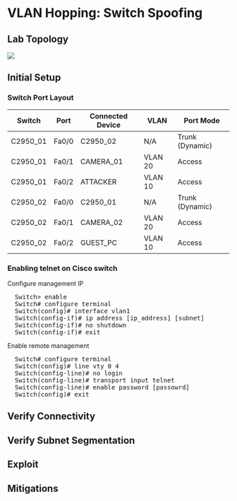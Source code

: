 # VLAN Hopping: Switch Spoofing

## Lab Topology
![](assets/net-topo.png)

## Initial Setup
### Switch Port Layout
| Switch   | Port  | Connected Device | VLAN    | Port Mode       |
|----------|-------|------------------|---------|-----------------|
| C2950_01 | Fa0/0 | C2950_02         | N/A     | Trunk (Dynamic) |
| C2950_01 | Fa0/1 | CAMERA_01        | VLAN 20 | Access          |
| C2950_01 | Fa0/2 | ATTACKER         | VLAN 10 | Access          |
| C2950_02 | Fa0/0 | C2950_01         | N/A     | Trunk (Dynamic) |
| C2950_02 | Fa0/1 | CAMERA_02        | VLAN 20 | Access          |
| C2950_02 | Fa0/2 | GUEST_PC         | VLAN 10 | Access          |

### Enabling telnet on Cisco switch
Configure management IP
<pre>
  Switch> enable
  Switch# configure terminal
  Switch(config)# interface vlan1
  Switch(config-if)# ip address [ip_address] [subnet]
  Switch(config-if)# no shutdown
  Switch(config-if)# exit
</pre>

Enable remote management
<pre>
  Switch# configure terminal
  Switch(config)# line vty 0 4
  Switch(config-line)# no login
  Switch(config-line)# transport input telnet
  Switch(config-line)# enable password [passowrd]
  Switch(config)# exit
</pre>

## Verify Connectivity

## Verify Subnet Segmentation

## Exploit

## Mitigations

